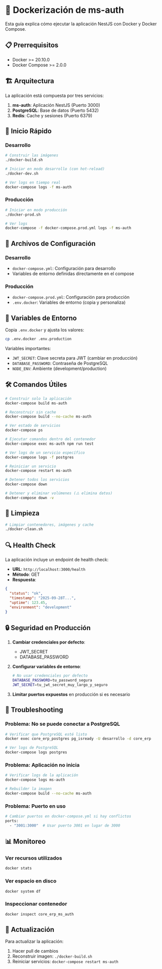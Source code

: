 # 🐳 Dockerización de ms-auth

Esta guía explica cómo ejecutar la aplicación NestJS con Docker y Docker Compose.

## 📋 Prerrequisitos

- Docker >= 20.10.0
- Docker Compose >= 2.0.0

## 🏗️ Arquitectura

La aplicación está compuesta por tres servicios:

1. **ms-auth**: Aplicación NestJS (Puerto 3000)
2. **PostgreSQL**: Base de datos (Puerto 5432)
3. **Redis**: Cache y sesiones (Puerto 6379)

## 🚀 Inicio Rápido

### Desarrollo

```bash
# Construir las imágenes
./docker-build.sh

# Iniciar en modo desarrollo (con hot-reload)
./docker-dev.sh

# Ver logs en tiempo real
docker-compose logs -f ms-auth
```

### Producción

```bash
# Iniciar en modo producción
./docker-prod.sh

# Ver logs
docker-compose -f docker-compose.prod.yml logs -f ms-auth
```

## 📂 Archivos de Configuración

### Desarrollo
- `docker-compose.yml`: Configuración para desarrollo
- Variables de entorno definidas directamente en el compose

### Producción
- `docker-compose.prod.yml`: Configuración para producción
- `.env.docker`: Variables de entorno (copia y personaliza)

## 🔧 Variables de Entorno

Copia `.env.docker` y ajusta los valores:

```bash
cp .env.docker .env.production
```

Variables importantes:
- `JWT_SECRET`: Clave secreta para JWT (cambiar en producción)
- `DATABASE_PASSWORD`: Contraseña de PostgreSQL
- `NODE_ENV`: Ambiente (development/production)

## 🛠️ Comandos Útiles

```bash
# Construir solo la aplicación
docker-compose build ms-auth

# Reconstruir sin cache
docker-compose build --no-cache ms-auth

# Ver estado de servicios
docker-compose ps

# Ejecutar comandos dentro del contenedor
docker-compose exec ms-auth npm run test

# Ver logs de un servicio específico
docker-compose logs -f postgres

# Reiniciar un servicio
docker-compose restart ms-auth

# Detener todos los servicios
docker-compose down

# Detener y eliminar volúmenes (⚠️ elimina datos)
docker-compose down -v
```

## 🧹 Limpieza

```bash
# Limpiar contenedores, imágenes y cache
./docker-clean.sh
```

## 🔍 Health Check

La aplicación incluye un endpoint de health check:

- **URL**: `http://localhost:3000/health`
- **Método**: GET
- **Respuesta**:
```json
{
  "status": "ok",
  "timestamp": "2025-09-28T...",
  "uptime": 123.45,
  "environment": "development"
}
```

## 🔒 Seguridad en Producción

1. **Cambiar credenciales por defecto**:
   - JWT_SECRET
   - DATABASE_PASSWORD

2. **Configurar variables de entorno**:
   ```bash
   # No usar credenciales por defecto
   DATABASE_PASSWORD=tu_password_segura
   JWT_SECRET=tu_jwt_secret_muy_largo_y_seguro
   ```

3. **Limitar puertos expuestos** en producción si es necesario

## 🐛 Troubleshooting

### Problema: No se puede conectar a PostgreSQL
```bash
# Verificar que PostgreSQL esté listo
docker exec core_erp_postgres pg_isready -U desarrollo -d core_erp

# Ver logs de PostgreSQL
docker-compose logs postgres
```

### Problema: Aplicación no inicia
```bash
# Verificar logs de la aplicación
docker-compose logs ms-auth

# Rebuilder la imagen
docker-compose build --no-cache ms-auth
```

### Problema: Puerto en uso
```bash
# Cambiar puertos en docker-compose.yml si hay conflictos
ports:
  - "3001:3000"  # Usar puerto 3001 en lugar de 3000
```

## 📊 Monitoreo

### Ver recursos utilizados
```bash
docker stats
```

### Ver espacio en disco
```bash
docker system df
```

### Inspeccionar contenedor
```bash
docker inspect core_erp_ms_auth
```

## 🔄 Actualización

Para actualizar la aplicación:

1. Hacer pull de cambios
2. Reconstruir imagen: `./docker-build.sh`
3. Reiniciar servicios: `docker-compose restart ms-auth`

